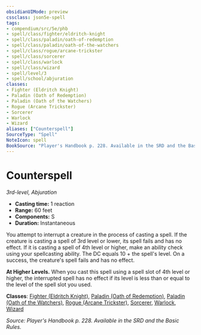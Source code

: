 ```yaml
---
obsidianUIMode: preview
cssclass: json5e-spell
tags:
- compendium/src/5e/phb
- spell/class/fighter/eldritch-knight
- spell/class/paladin/oath-of-redemption
- spell/class/paladin/oath-of-the-watchers
- spell/class/rogue/arcane-trickster
- spell/class/sorcerer
- spell/class/warlock
- spell/class/wizard
- spell/level/3
- spell/school/abjuration
classes:
- Fighter (Eldritch Knight)
- Paladin (Oath of Redemption)
- Paladin (Oath of the Watchers)
- Rogue (Arcane Trickster)
- Sorcerer
- Warlock
- Wizard
aliases: ["Counterspell"]
SourceType: "Spell"
NoteIcon: spell
BookSource: "Player's Handbook p. 228. Available in the SRD and the Basic Rules."
---
```

# Counterspell
*3rd-level, Abjuration*  

- **Casting time:** 1 reaction
- **Range:** 60 feet
- **Components:** S
- **Duration:** Instantaneous

You attempt to interrupt a creature in the process of casting a spell. If the creature is casting a spell of 3rd level or lower, its spell fails and has no effect. If it is casting a spell of 4th level or higher, make an ability check using your spellcasting ability. The DC equals 10 + the spell's level. On a success, the creature's spell fails and has no effect.

**At Higher Levels.** When you cast this spell using a spell slot of 4th level or higher, the interrupted spell has no effect if its level is less than or equal to the level of the spell slot you used.

**Classes**: [Fighter (Eldritch Knight)](/2-Mechanics/CLI/classes/fighter-eldritch-knight.md), [Paladin (Oath of Redemption)](/2-Mechanics/CLI/classes/paladin-oath-of-redemption-xge.md), [Paladin (Oath of the Watchers)](/2-Mechanics/CLI/classes/paladin-oath-of-the-watchers-tce.md), [Rogue (Arcane Trickster)](/2-Mechanics/CLI/classes/rogue-arcane-trickster.md), [Sorcerer](/2-Mechanics/CLI/classes/sorcerer.md), [Warlock](/2-Mechanics/CLI/classes/warlock.md), [Wizard](/2-Mechanics/CLI/classes/wizard.md)

*Source: Player's Handbook p. 228. Available in the SRD and the Basic Rules.*